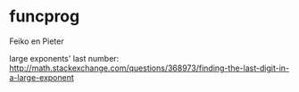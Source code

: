 # funcprog
Feiko en Pieter

large exponents' last number: 
http://math.stackexchange.com/questions/368973/finding-the-last-digit-in-a-large-exponent
